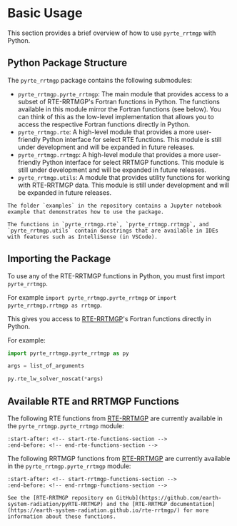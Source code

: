 # Basic Usage

This section provides a brief overview of how to use `pyrte_rrtmgp` with Python.

## Python Package Structure

The `pyrte_rrtmgp` package contains the following submodules:

- `pyrte_rrtmgp.pyrte_rrtmgp`: The main module that provides access to a subset of RTE-RRTMGP's Fortran functions in Python. The functions available in this module mirror the Fortran functions (see below). You can think of this as the low-level implementation that allows you to access the respective Fortran functions directly in Python.
- `pyrte_rrtmgp.rte`: A high-level module that provides a more user-friendly Python interface for select RTE functions. This module is still under development and will be expanded in future releases.
- `pyrte_rrtmgp.rrtmgp`: A high-level module that provides a more user-friendly Python interface for select RRTMGP functions. This module is still under development and will be expanded in future releases.
- `pyrte_rrtmgp.utils`: A module that provides utility functions for working with RTE-RRTMGP data. This module is still under development and will be expanded in future releases.

```{seealso}
The folder `examples` in the repository contains a Jupyter notebook example that demonstrates how to use the package.

The functions in `pyrte_rrtmgp.rte`, `pyrte_rrtmgp.rrtmgp`, and `pyrte_rrtmgp.utils` contain docstrings that are available in IDEs with features such as IntelliSense (in VSCode).
```

## Importing the Package

To use any of the RTE-RRTMGP functions in Python, you must first import `pyrte_rrtmgp`.

For example ``import pyrte_rrtmgp.pyrte_rrtmgp`` or ``import pyrte_rrtmgp.rrtmgp as rrtmgp``.

This gives you access to [RTE-RRTMGP](https://github.com/earth-system-radiation/pyRTE-RRTMGP)'s Fortran functions directly in Python.

For example:

```python
import pyrte_rrtmgp.pyrte_rrtmgp as py

args = list_of_arguments

py.rte_lw_solver_noscat(*args)
```

## Available RTE and RRTMGP Functions

The following RTE functions from [RTE-RRTMGP](https://github.com/earth-system-radiation/pyRTE-RRTMGP) are currently available in the `pyrte_rrtmgp.pyrte_rrtmgp` module:

```{include} ../../../README.md
:start-after: <!-- start-rte-functions-section -->
:end-before: <!-- end-rte-functions-section -->
```

The following RRTMGP functions from [RTE-RRTMGP](https://github.com/earth-system-radiation/pyRTE-RRTMGP) are currently available in the `pyrte_rrtmgp.pyrte_rrtmgp` module:

```{include} ../../../README.md
:start-after: <!-- start-rrtmgp-functions-section -->
:end-before: <!-- end-rrtmgp-functions-section -->
```

```{seealso}
See the [RTE-RRTMGP repository on GitHub](https://github.com/earth-system-radiation/pyRTE-RRTMGP) and the [RTE-RRTMGP documentation](https://earth-system-radiation.github.io/rte-rrtmgp/) for more information about these functions.
```
